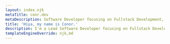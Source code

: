```yaml
---
layout: index.njk
metaTitle: conr.dev
metaDescription: Software Developer focusing on Fullstack Development, Frontend Development, Continuous Integration, and Mentorship.
title: 'Hiya, my name is Conor.'
description: I'm a Lead Software Developer focusing on Fullstack Development, Frontend Development, Continuous Integration, and Mentorship.
templateEngineOverride: njk,md
---
```


